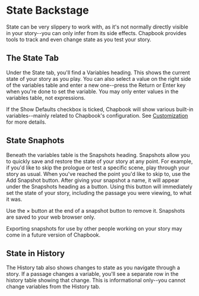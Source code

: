 # State Backstage

State can be very slippery to work with, as it's not normally directly visible in your story--you can only infer from its side effects. Chapbook provides tools to track and even change state as you test your story.

## The State Tab

Under the State tab, you'll find a Variables heading. This shows the current state of your story as you play. You can also select a value on the right side of the variables table and enter a new one--press the Return or Enter key when you're done to set the variable. You may only enter values in the variables table, not expressions.

If the Show Defaults checkbox is ticked, Chapbook will show various built-in variables--mainly related to Chapbook's configuration. See [Customization](../customization/index.md) for more details.

## State Snaphots

Beneath the variables table is the Snapshots heading. Snapshots allow you to quickly save and restore the state of your story at any point. For example, if you'd like to skip the prologue or test a specific scene, play through your story as usual. When you've reached the point you'd like to skip to, use the Add Snapshot button. After giving your snapshot a name, it will appear under the Snapshots heading as a button. Using this button will immediately set the state of your story, including the passage you were viewing, to what it was.

Use the &times; button at the end of a snapshot button to remove it. Snapshots are saved to your web browser only.

<aside data-hint="working">
Exporting snapshots for use by other people working on your story may come in a future version of Chapbook.
</aside>

## State in History

The History tab also shows changes to state as you navigate through a story. If a passage changes a variable, you'll see a separate row in the history table showing that change. This is informational only--you cannot change variables from the History tab.